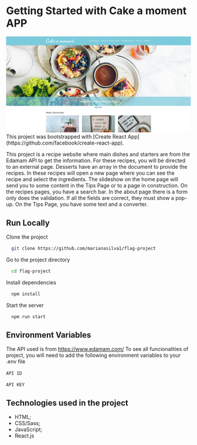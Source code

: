 # Getting Started with Cake a moment APP

<img src="public/img/preview.png" alt="drawing" />
This project was bootstrapped with [Create React App](https://github.com/facebook/create-react-app).

This project is a recipe website where main dishes and starters are from the Edamam API to get the information. For these recipes, you will be directed to an external page.
Desserts have an array in the document to provide the recipes. In these recipes will open a new page where you can see the recipe and select the ingredients.
The slideshow on the home page will send you to some content in the Tips Page or to a page in construction.
On the recipes pages, you have a search bar.
In the about page there is a form only does the validation. If all the fields are correct, they must show a pop-up.
On the Tips Page, you have some text and a converter.

## Run Locally

Clone the project

```bash
  git clone https://github.com/marianasilva1/flag-project
```

Go to the project directory

```bash
  cd flag-project
```

Install dependencies

```bash
  npm install
```

Start the server

```bash
  npm run start
```

## Environment Variables

The API used is from https://www.edamam.com/
To see all funcionalities of project, you will need to add the following environment variables to your .env file

`API ID`

`API KEY`

## Technologies used in the project

- HTML;
- CSS/Sass;
- JavaScript;
- React.js
